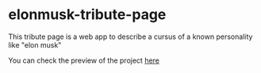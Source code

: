 # elonmusk-tribute-page
<p>
 This tribute page is a web app to describe a cursus of a known personality like "elon musk"
</p>
<p>
You can check the preview of the project <a href="https://elonmusk-tribute-page.onrender.com/">here</a> 
</p>
